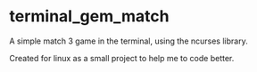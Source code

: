 # terminal_gem_match

A simple match 3 game in the terminal, using the ncurses library.

Created for linux as a small project to help me to code better.
